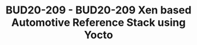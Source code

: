 ---
categories:
- bud20
description: Virtualization is becoming one of the key technologies to improve the
  safety and reduce development costs on the automotive space as it allows for mixed
  criticality workloads and the consolidation of ECUs under a common system. <br />
  We will present the Automotive reference stack, a collection of Yocto layers to
  build a platform suitable for safety critical deployments. The presentation will
  focus on Xen on Arm, integration in Yocto and constraints specific to automotive.
  We will cover what is available in meta-arm today and show our vision of how the
  platform could evolve though collaboration with the Linaro members.
image:
  featured: 'true'
  path: https://static.linaro.org/connect/bud20/images/BUD20-209.png
session_id: BUD20-209
session_speakers:
- speaker_bio: Filipe Rinaldi is a principal software engineer at Arm with over 14
    years of experience in embedded software development and had previously worked
    at Hewlett Packard. He is currently the tech lead of a group within Arm working
    on OSS projects in safety critical applications.
  speaker_company: Arm
  speaker_image: http://avatars.sched.co/f/d0/7249968/avatar.jpg.320x320px.jpg?dc5
  speaker_name: Filipe Rinaldi
  speaker_position: Principal Software Engineer
  speaker_role: attendee, speaker
- speaker_bio: Avionic certified RTOS kernel developer for 15 years for Sysgo. Automotive
    Open Source developer at Arm since 2019.
  speaker_company: Arm Ltd
  speaker_image: http://avatars.sched.co/8/2f/9734298/avatar.jpg.320x320px.jpg?8ef
  speaker_name: Bertrand Marquis
  speaker_position: Principal Software Engineer
  speaker_role: attendee, speaker
- speaker_bio: Jon Mason is a Principal Yocto Developer at Arm. In addition to writing
    new recipes and bug fixes, he coordinates development inside and outside of Arm
    on OpenEmbedded and the Yocto Project. This includes development and maintenance
    of the meta-arm layer. Also, Jon sits on the board of OpenEmbedded.<br /> <br
    /> Outside of work, Jon maintains NTB and a few other drivers in Linux.
  speaker_company: ''
  speaker_image: http://avatars.sched.co/1/e1/10468648/avatar.jpg.320x320px.jpg?f11
  speaker_name: Jon Mason
  speaker_position: Principal Yocto Developer at Arm
  speaker_role: attendee, speaker
session_track: Automotive
tag: session
tags: Automotive
title: BUD20-209 - BUD20-209 Xen based Automotive Reference Stack using Yocto
---
